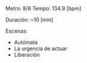 Metro: 8/8
Tempo: 134.9 [bpm]

Duración: ~10 [min]

Escenas:
- Autómata
- La urgencia de actuar
- Liberación